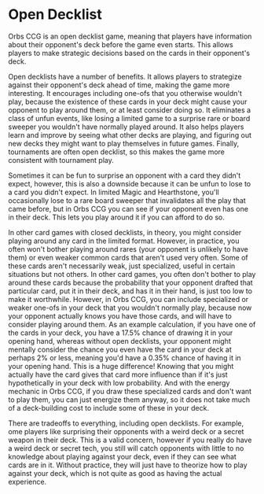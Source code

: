 # Open Decklist

Orbs CCG is an open decklist game, meaning that players have information about their opponent's deck before the game 
even starts. This allows players to make strategic decisions based on the cards in their opponent's deck.

Open decklists have a number of benefits. It allows players to strategize against their opponent's deck ahead of time,
making the game more interesting. It encourages including one-ofs that you otherwise wouldn't play, because the existence
of these cards in your deck might cause your opponent to play around them, or at least consider doing so.
It eliminates a class of unfun events, like losing a limited game to a surprise rare or
board sweeper you wouldn't have normally played around. It also helps players learn and improve by seeing what other
decks are playing, and figuring out new decks they might want to play themselves in future games. Finally, tournaments
are often open decklist, so this makes the game more consistent with tournament play.

Sometimes it can be fun to surprise an opponent with a card they didn't expect, however, this is
also a downside because it can be unfun to lose to a card you didn't expect. In limited Magic and Hearthstone, you'll
occasionally lose to a rare board sweeper that invalidates all the play that came before, but in Orbs CCG you can see if
your opponent even has one in their deck. This lets you play around it if you can afford to do so.

In other card games with closed decklists, in theory, you might consider playing around any card in the limited format. 
However, in practice, you often won't bother playing around rares (your opponent is unlikely to have them) or even weaker common cards
that aren't used very often. Some of these cards aren't necessarily weak, just specialized, useful in certain situations but not others.
In other card games, you often don't bother to play around these cards because the probability that your
opponent drafted that particular card, put it in their deck, and has it in their hand, is just too low to make it worthwhile.
However, in Orbs CCG, you can include specialized or weaker one-ofs in your deck that you
wouldn't normally play, because now your opponent actually knows you have those cards, and will have to consider
playing around them. As an example calculation, if you have one of
the cards in your deck, you have a 17.5% chance of drawing it in your opening hand, whereas without open decklists,
your opponent might mentally consider the chance you even have the card in your deck at perhaps 2% or less, meaning you'd
have a 0.35% chance of having it in your opening hand. This is a huge difference!
Knowing that you might actually have the card gives that card more influence than if it's just hypothetically in
your deck with low probability.
And with the energy mechanic in Orbs CCG, if you draw these specialized cards and don't want to play them,
you can just energize them anyway, so it does not take much of a deck-building cost to include some of these in your deck.

There are tradeoffs to everything, including open decklists. 
For example, ome players like surprising their opponents with a weird deck or a secret weapon in their deck. 
This is a valid concern, however if you really do have a weird deck or secret tech,
you still will catch opponents with little to no knowledge about playing against your deck, even if they can see
what cards are in it. Without practice, they will just have to theorize how to play against your deck, which is
not quite as good as having the actual experience.
